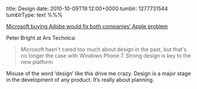 title: Design
date: 2010-10-09T19:12:00+0000
tumblr: 1277731544
tumblrType: text
%%%

[Microsoft buying Adobe would fix both companies’ Apple problem](http://arstechnica.com/microsoft/news/2010/10/microsoft-buying-adobe-would-fix-both-companies-apple-problem.ars)

Peter Bright at Ars Technica:

> Microsoft hasn't cared too much about design in the past, but that's no longer the case with Windows Phone 7. Strong design is key to the new platform

Misuse of the word ‘design’ like this drive me crazy. Design is a major stage in the development of any product. It’s really about planning. 
